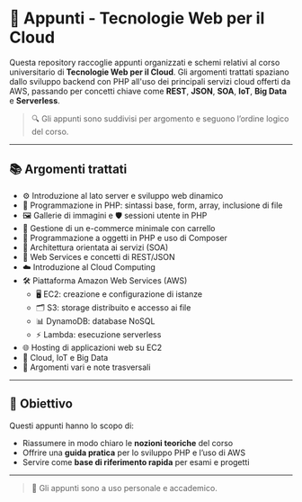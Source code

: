 # 📘 Appunti - Tecnologie Web per il Cloud

Questa repository raccoglie appunti organizzati e schemi relativi al corso universitario di **Tecnologie Web per il Cloud**. Gli argomenti trattati spaziano dallo sviluppo backend con PHP all'uso dei principali servizi cloud offerti da AWS, passando per concetti chiave come **REST**, **JSON**, **SOA**, **IoT**, **Big Data** e **Serverless**.

> 🔍 Gli appunti sono suddivisi per argomento e seguono l’ordine logico del corso.


---

## 📚 Argomenti trattati

- ⚙️ Introduzione al lato server e sviluppo web dinamico
- 🐘 Programmazione in PHP: sintassi base, form, array, inclusione di file
- 🖼️ Gallerie di immagini e 🛡️ sessioni utente in PHP
- 🛒 Gestione di un e-commerce minimale con carrello
- 🧱 Programmazione a oggetti in PHP e uso di Composer
- 🧩 Architettura orientata ai servizi (SOA)
- 🔌 Web Services e concetti di REST/JSON
- ☁️ Introduzione al Cloud Computing
- 🛠️ Piattaforma Amazon Web Services (AWS)
	- 🖥️ EC2: creazione e configurazione di istanze
	- 🗂️ S3: storage distribuito e accesso ai file
	- 📊 DynamoDB: database NoSQL
	- ⚡ Lambda: esecuzione serverless
- 🌐 Hosting di applicazioni web su EC2
- 📡 Cloud, IoT e Big Data
- 🧾 Argomenti vari e note trasversali

---

## 📌 Obiettivo

Questi appunti hanno lo scopo di:

- Riassumere in modo chiaro le **nozioni teoriche** del corso
- Offrire una **guida pratica** per lo sviluppo PHP e l’uso di AWS
- Servire come **base di riferimento rapida** per esami e progetti

---

> 📎 Gli appunti sono a uso personale e accademico.